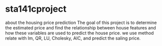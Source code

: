 # sta141cproject
about the housing price prediction
The goal of this project is to determine the estimated price and find the relationship between house features and how these variables are used to predict the house price.
we use method relate with lm, QR, LU, Cholesky, AIC, and predict the saling price. 
